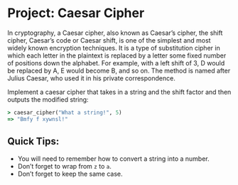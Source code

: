 # Project: Caesar Cipher

In cryptography, a Caesar cipher, also known as Caesar’s cipher, the shift cipher, Caesar’s code or Caesar shift, is one of the simplest and most widely known encryption techniques. It is a type of substitution cipher in which each letter in the plaintext is replaced by a letter some fixed number of positions down the alphabet. For example, with a left shift of 3, D would be replaced by A, E would become B, and so on. The method is named after Julius Caesar, who used it in his private correspondence.

Implement a caesar cipher that takes in a string and the shift factor and then outputs the modified string:

```ruby
> caesar_cipher("What a string!", 5)
=> "Bmfy f xywnsl!"
```

## Quick Tips:

- You will need to remember how to convert a string into a number.
- Don’t forget to wrap from `z` to `a`.
- Don’t forget to keep the same case.
